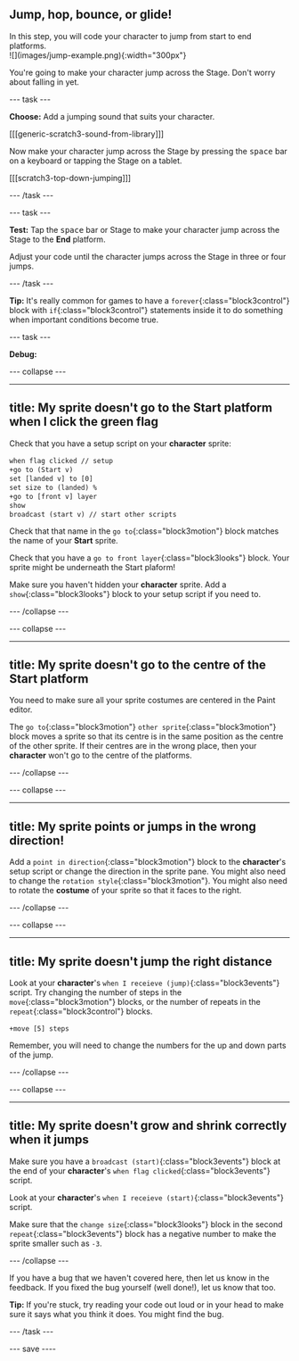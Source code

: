 ## Jump, hop, bounce, or glide!

<div style="display: flex; flex-wrap: wrap">
<div style="flex-basis: 200px; flex-grow: 1; margin-right: 15px;">
In this step, you will code your character to jump from start to end platforms. 
</div>
<div>
![](images/jump-example.png){:width="300px"}
</div>
</div>

You're going to make your character jump across the Stage. Don't worry about falling in yet.

--- task ---

**Choose:** Add a jumping sound that suits your character.

[[[generic-scratch3-sound-from-library]]]

Now make your character jump across the Stage by pressing the <kbd>space</kbd> bar on a keyboard or tapping the Stage on a tablet.

[[[scratch3-top-down-jumping]]]

--- /task ---

--- task ---

**Test:** Tap the <kbd>space</kbd> bar or Stage to make your character jump across the Stage to the **End** platform.

Adjust your code until the character jumps across the Stage in three or four jumps.

--- /task ---

**Tip:** It's really common for games to have a `forever`{:class="block3control"} block with `if`{:class="block3control"} statements inside it to do something when important conditions become true.

--- task ---

**Debug:**

--- collapse ---

---
title: My sprite doesn't go to the Start platform when I click the green flag
---

Check that you have a setup script on your **character** sprite:


```blocks3
when flag clicked // setup
+go to (Start v)
set [landed v] to [0]
set size to (landed) %
+go to [front v] layer
show
broadcast (start v) // start other scripts
```

Check that that name in the `go to`{:class="block3motion"} block matches the name of your **Start** sprite.

Check that you have a `go to front layer`{:class="block3looks"} block. Your sprite might be underneath the Start plaform!

Make sure you haven't hidden your **character** sprite. Add a `show`{:class="block3looks"} block to your setup script if you need to.


--- /collapse ---

--- collapse ---

---
title: My sprite doesn't go to the centre of the Start platform
---

You need to make sure all your sprite costumes are centered in the Paint editor. 

The `go to`{:class="block3motion"} `other sprite`{:class="block3motion"} block moves a sprite so that its centre is in the same position as the centre of the other sprite. If their centres are in the wrong place, then your **character** won't go to the centre of the platforms.

--- /collapse ---

--- collapse ---

---
title: My sprite points or jumps in the wrong direction!
---

Add a `point in direction`{:class="block3motion"} block to the **character**'s setup script or change the direction in the sprite pane. You might also need to change the `rotation style`{:class="block3motion"}. You might also need to rotate the **costume** of your sprite so that it faces to the right.

--- /collapse ---

--- collapse ---

---
title: My sprite doesn't jump the right distance
---

Look at your **character**'s `when I receieve (jump)`{:class="block3events"} script. Try changing the number of steps in the `move`{:class="block3motion"} blocks, or the number of repeats in the `repeat`{:class="block3control"} blocks.

```blocks3
+move [5] steps
```

Remember, you will need to change the numbers for the up and down parts of the jump. 

--- /collapse ---

--- collapse ---

---
title: My sprite doesn't grow and shrink correctly when it jumps
---

Make sure you have a `broadcast (start)`{:class="block3events"} block at the end of your **character**'s `when flag clicked`{:class="block3events"} script.

Look at your **character**'s `when I receieve (start)`{:class="block3events"} script. 

Make sure that the `change size`{:class="block3looks"} block in the second `repeat`{:class="block3events"} block has a negative number to make the sprite smaller such as `-3`.

--- /collapse ---

If you have a bug that we haven't covered here, then let us know in the feedback. If you fixed the bug yourself (well done!), let us know that too. 

**Tip:** If you're stuck, try reading your code out loud or in your head to make sure it says what you think it does. You might find the bug.

--- /task ---

--- save ----
